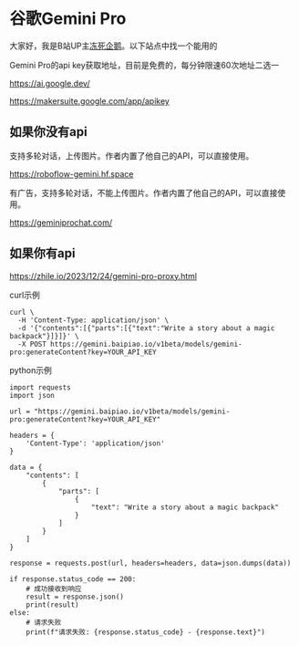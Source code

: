 # 谷歌Gemini Pro

大家好，我是B站UP主[冻死企鹅](https://space.bilibili.com/23375741)。以下站点中找一个能用的

Gemini Pro的api key获取地址，目前是免费的，每分钟限速60次地址二选一

https://ai.google.dev/

https://makersuite.google.com/app/apikey

## 如果你没有api

支持多轮对话，上传图片。作者内置了他自己的API，可以直接使用。

https://roboflow-gemini.hf.space

有广告，支持多轮对话，不能上传图片。作者内置了他自己的API，可以直接使用。

https://geminiprochat.com/

## 如果你有api

https://zhile.io/2023/12/24/gemini-pro-proxy.html

curl示例

```
curl \
  -H 'Content-Type: application/json' \
  -d '{"contents":[{"parts":[{"text":"Write a story about a magic backpack"}]}]}' \
  -X POST https://gemini.baipiao.io/v1beta/models/gemini-pro:generateContent?key=YOUR_API_KEY
```

python示例

```
import requests
import json

url = "https://gemini.baipiao.io/v1beta/models/gemini-pro:generateContent?key=YOUR_API_KEY"

headers = {
    'Content-Type': 'application/json'
}

data = {
    "contents": [
        {
            "parts": [
                {
                    "text": "Write a story about a magic backpack"
                }
            ]
        }
    ]
}

response = requests.post(url, headers=headers, data=json.dumps(data))

if response.status_code == 200:
    # 成功接收到响应
    result = response.json()
    print(result)
else:
    # 请求失败
    print(f"请求失败: {response.status_code} - {response.text}")

```

